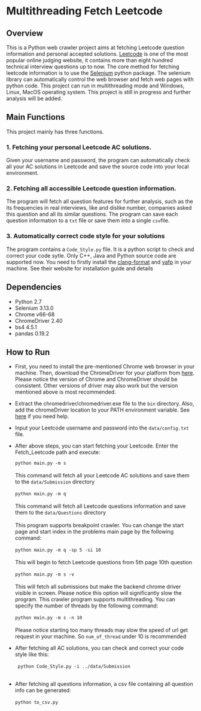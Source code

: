 
# Multithreading Fetch Leetcode

## Overview
This is a Python web crawler project aims at fetching Leetcode question information and personal accepted solutions. [Leetcode](https://leetcode.com/) is one of the most popular online judging website, it contains more than eight hundred technical interview questions up to now. The core method for fetching leetcode information is to use the [Selenium](https://www.seleniumhq.org/) python package. The selenium library can automatically control the web browser and fetch web pages with python code. This project can run in multithreading mode and Windows, Linux, MacOS operating system. This project is still in progress and further analysis will be added.

## Main Functions

This project mainly has three functions.

### 1. Fetching your personal Leetcode AC solutions.
Given your username and password, the program can automatically check all your AC solutions in Leetcode and save the source code into your local environment. 
### 2. Fetching all accessible Leetcode question information.
The program will fetch all question features for further analysis, such as the its frequencies in real interviews, like and dislike number, companies asked this question and all its similar questions. The program can save each question information to a ```txt``` file or save them into a single ```csv```file.
### 3. Automatically correct code style for your solutions
The program contains a ```Code_Style.py``` file. It is a python script to check and correct your code sytle. Only C++, Java and Python source code are supported now. You need to firstly install the [clang-format](https://clang.llvm.org/docs/ClangFormat.html) and [yafp](https://github.com/google/yapf) in your machine. See their website for installation guide and details

## Dependencies

* Python 2.7 
* Selenium 3.13.0 
* Chrome v66-68 
* ChromeDriver  2.40 
* bs4 4.5.1
* pandas 0.19.2 

## How to Run

* First, you need to install the pre-mentioned Chrome web browser in your machine. Then, download the ChromeDriver for your platform from [here](http://chromedriver.chromium.org/downloads). Please notice the version of Chrome and ChromeDriver should be consistent. Other versions of driver may also work but the version mentioned above is most recommended. 

* Extract the chromedriver/chromedriver.exe file to the ```bin``` directory. Also, add the chromeDriver location to your PATH environment variable. See [here](http://chromedriver.chromium.org/getting-started) if you need help.

* Input your Leetcode username and password into the ```data/config.txt``` file.

* After above steps, you can start fetching your Leetcode. Enter the Fetch_Leetcode path and execute:

    ``` python main.py -m s ``` <br></br>
    This command will fetch all your Leetcode AC solutions and save them to the ```data/Submission``` directory<br></br>
    ``` python main.py -m q ```<br></br>
    This command will fetch all Leetcode questions information and save them to the ```data/Questions``` directory<br></br>
    This program supports breakpoint crawler. You can change the start page and start index in the problems main page by the following command:<br></br>
    ``` python main.py -m q -sp 5 -si 10 ``` <br></br>
    This will begin to fetch Leetcode questions from 5th page 10th question<br></br>
    ``` python main.py -m s -v ``` <br></br>
    This will fetch all submissions but make the backend chrome driver visible in screen. Please notice this option will significantly slow the program. 
    This crawler program supports multithreading. You can specify the number of threads by the following command: <br></br>
    ``` python main.py -m s -n 10 ``` <br></br>
    Please notice starting too many threads may slow the speed of url get request in your machine. So ```num_of_thread``` under 10 is recommended

* After fetching all AC solutions, you can check and correct your code style like this: <br></br>
``` python Code_Style.py -i ../data/Submission``` <br></br>

* After fetching all questions information, a csv file containing all question info can be generated: <br></br>
``` python to_csv.py ``` <br></br>
